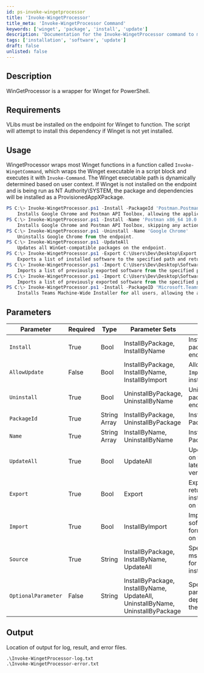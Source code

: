 ```yaml
---
id: ps-invoke-wingetprocessor
title: 'Invoke-WingetProcessor'
title_meta: 'Invoke-WingetProcessor Command'
keywords: ['winget', 'package', 'install', 'update']
description: 'Documentation for the Invoke-WingetProcessor command to manage software packages using Winget in PowerShell.'
tags: ['installation', 'software', 'update']
draft: false
unlisted: false
---
```


## Description
WinGetProcessor is a wrapper for Winget for PowerShell.

## Requirements
VLibs must be installed on the endpoint for Winget to function. The script will attempt to install this dependency if Winget is not yet installed.

## Usage
WingetProcessor wraps most Winget functions in a function called `Invoke-WingetCommand`, which wraps the Winget executable in a script block and executes it with `Invoke-Command`. The Winget executable path is dynamically determined based on user context. If Winget is not installed on the endpoint and is being run as NT Authority\SYSTEM, the package and dependencies will be installed as a ProvisionedAppXPackage.

```powershell
PS C:\> Invoke-WingetProcessor.ps1 -Install -PackageId 'Postman.Postman','Google.Chrome' -AllowUpdate
    Installs Google Chrome and Postman API Toolbox, allowing the applications to be updated if already installed.
PS C:\> Invoke-WingetProcessor.ps1 -Install -Name 'Postman x86_64 10.0.1','Google Chrome'
    Installs Google Chrome and Postman API Toolbox, skipping any action if already installed.
PS C:\> Invoke-WingetProcessor.ps1 -Uninstall -Name 'Google Chrome'
    Uninstalls Google Chrome from the endpoint.
PS C:\> Invoke-WingetProcessor.ps1 -UpdateAll
    Updates all WinGet-compatible packages on the endpoint.
PS C:\> Invoke-WingetProcessor.ps1 -Export C:\Users\Dev\Desktop\Export.json
    Exports a list of installed software to the specified path and returns an object containing that data.
PS C:\> Invoke-WingetProcessor.ps1 -Import C:\Users\Dev\Desktop\SoftwareList.json
    Imports a list of previously exported software from the specified path. No changes are made to software on the endpoint exceeding the version listed in the JSON.
PS C:\> Invoke-WingetProcessor.ps1 -Import C:\Users\Dev\Desktop\SoftwareList.json -AllowUpdate
    Imports a list of previously exported software from the specified path. All software in the JSON will be installed at the latest available version, regardless of software pre-existing on the endpoint.
PS C:\> Invoke-WingetProcessor.ps1 -Install -PackageID 'Microsoft.Teams.Classic' -Source 'winget' -AllowUpdate -OptionalParameter '--Scope', 'machine'
    Installs Teams Machine-Wide Installer for all users, allowing the applications to be updated if already installed.
```

## Parameters
| Parameter           | Required | Type         | Parameter Sets                                                                  | Description                                                                     |
| ------------------- | -------- | ------------ | ------------------------------------------------------------------------------- | ------------------------------------------------------------------------------- |
| `Install`           | True     | Bool         | InstallByPackage, InstallByName                                                | Installs one or more packages on the endpoint                                   |
| `AllowUpdate`       | False    | Bool         | InstallByPackage, InstallByName, InstallByImport                               | Allows `-Install` and `-Import` to update pre-installed packages               |
| `Uninstall`         | True     | Bool         | UninstallByPackage, UninstallByName                                            | Uninstalls one or more packages on the endpoint                                 |
| `PackageId`         | True     | String Array | InstallByPackage, UninstallByPackage                                           | Install or Uninstall by PackageId(s)                                           |
| `Name`              | True     | String Array | InstallByName, UninstallByName                                                 | Install or Uninstall by Package Name(s)                                        |
| `UpdateAll`         | True     | Bool         | UpdateAll                                                                       | Updates all packages on the endpoint to the latest available version            |
| `Export`            | True     | Bool         | Export                                                                          | Exports a JSON and returns an object of installed applications on the endpoint. |
| `Import`            | True     | Bool         | InstallByImport                                                                 | Imports a list of software in JSON format and installs it on the endpoint.     |
| `Source`            | True     | String       | InstallByPackage, InstallByName, UpdateAll                                     | Specifies winget or msstore as the source for package installation              |
| `OptionalParameter` | False    | String       | InstallByPackage, InstallByName, UpdateAll, UninstallByName, UninstallByPackage | Specifies optional parameters to deploy/update/remove the application(s)       |

## Output
Location of output for log, result, and error files.

```
.\Invoke-WingetProcessor-log.txt
.\Invoke-WingetProcessor-error.txt
```

